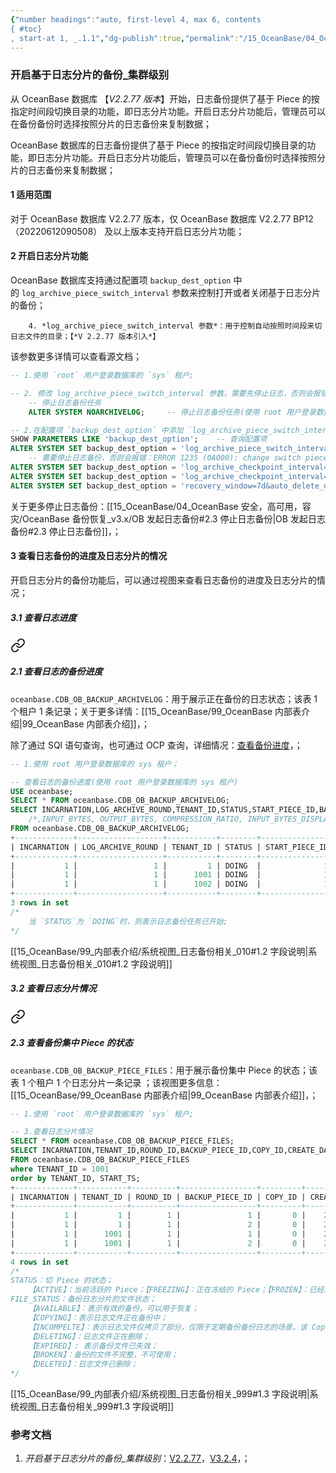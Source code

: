 ```yaml
---
{"number headings":"auto, first-level 4, max 6, contents
{ #toc}
, start-at 1, _.1.1","dg-publish":true,"permalink":"/15_OceanBase/04_OceanBase 安全，高可用，容灾/OceanBase 备份恢复_v3.x/开启基于日志分片的备份_集群级别/","dgPassFrontmatter":true}
---
```



### 开启基于日志分片的备份_集群级别
从 OceanBase 数据库 【*V2.2.77 版本*】开始，日志备份提供了基于 Piece 的按指定时间段切换目录的功能，即日志分片功能。开启日志分片功能后，管理员可以在备份备份时选择按照分片的日志备份来复制数据；

OceanBase 数据库的日志备份提供了基于 Piece 的按指定时间段切换目录的功能，即日志分片功能。开启日志分片功能后，管理员可以在备份备份时选择按照分片的日志备份来复制数据；

#### 1 适用范围
对于 OceanBase 数据库 V2.2.77 版本，仅 OceanBase 数据库 V2.2.77 BP12（20220612090508） 及以上版本支持开启日志分片功能；


#### 2 开启日志分片功能
OceanBase 数据库支持通过配置项 `backup_dest_option` 中的 `log_archive_piece_switch_interval` 参数来控制打开或者关闭基于日志分片的备份；


<div class="transclusion internal-embed is-loaded"><div class="markdown-embed">



		4. *log_archive_piece_switch_interval 参数*：用于控制自动按照时间段来切日志文件的目录；【*V 2.2.77 版本引入*】 

</div></div>


该参数更多详情可以查看源文档；

```sql
-- 1.使用 `root` 用户登录数据库的 `sys` 租户;

-- 2. 修改 log_archive_piece_switch_interval 参数，需要先停止日志，否则会报错；
	-- 停止日志备份任务
	ALTER SYSTEM NOARCHIVELOG;     -- 停止日志备份任务(使用 root 用户登录数据库的 sys 租户) 

-- 2.在配置项 `backup_dest_option` 中添加 `log_archive_piece_switch_interval` 参数值的设置，开启日志分片的备份功能
SHOW PARAMETERS LIKE 'backup_dest_option';    -- 查询配置项
ALTER SYSTEM SET backup_dest_option = 'log_archive_piece_switch_interval=1d';
	-- 需要停止日志备份，否则会报错：ERROR 1235 (0A000): change switch piece mode during log archive running is not supported
ALTER SYSTEM SET backup_dest_option = 'log_archive_checkpoint_interval=2m&log_archive_piece_switch_interval=1d&backup_copies=0';     -- V 2.2.77 版本
ALTER SYSTEM SET backup_dest_option = 'log_archive_checkpoint_interval=2m&log_archive_piece_switch_interval=1d&backup_copies=0';
ALTER SYSTEM SET backup_dest_option = 'recovery_window=7d&auto_delete_obsolete_backup=true&log_archive_piece_switch_interval=1d';
```
关于更多停止日志备份：[[15_OceanBase/04_OceanBase 安全，高可用，容灾/OceanBase 备份恢复_v3.x/OB 发起日志备份#2.3 停止日志备份\|OB 发起日志备份#2.3 停止日志备份]]，；


#### 3 查看日志备份的进度及日志分片的情况
开启日志分片的备份功能后，可以通过视图来查看日志备份的进度及日志分片的情况；
##### 3.1 查看日志进度

<div class="transclusion internal-embed is-loaded"><a class="markdown-embed-link" href="/15-ocean-base/04-ocean-base/ocean-base-v3-x/ocean-base-v2-x-v3-x/#2-1" aria-label="Open link"><svg xmlns="http://www.w3.org/2000/svg" width="24" height="24" viewBox="0 0 24 24" fill="none" stroke="currentColor" stroke-width="2" stroke-linecap="round" stroke-linejoin="round" class="svg-icon lucide-link"><path d="M10 13a5 5 0 0 0 7.54.54l3-3a5 5 0 0 0-7.07-7.07l-1.72 1.71"></path><path d="M14 11a5 5 0 0 0-7.54-.54l-3 3a5 5 0 0 0 7.07 7.07l1.71-1.71"></path></svg></a><div class="markdown-embed">



##### 2.1 查看日志的备份进度
`oceanbase.CDB_OB_BACKUP_ARCHIVELOG`：用于展示正在备份的日志状态；该表 1 个租户 1 条记录；关于更多详情：[[15_OceanBase/99_OceanBase 内部表介绍\|99_OceanBase 内部表介绍]]，；

除了通过 SQl 语句查询，也可通过 OCP 查询，详细情况：[查看备份进度](https://www.oceanbase.com/docs/enterprise-oceanbase-database-cn-10000000000355896)，；

```sql
-- 1.使用 root 用户登录数据库的 sys 租户；

-- 查看日志的备份进度(使用 root 用户登录数据库的 sys 租户)
USE oceanbase;
SELECT * FROM oceanbase.CDB_OB_BACKUP_ARCHIVELOG;
SELECT INCARNATION,LOG_ARCHIVE_ROUND,TENANT_ID,STATUS,START_PIECE_ID,BACKUP_PIECE_ID, MIN_FIRST_TIME, MAX_NEXT_TIME
	/*,INPUT_BYTES, OUTPUT_BYTES, COMPRESSION_RATIO, INPUT_BYTES_DISPLAY, OUTPUT_BYTES_DISPLAY*/
FROM oceanbase.CDB_OB_BACKUP_ARCHIVELOG;
+-------------+-------------------+-----------+--------+----------------+-----------------+----------------------------+----------------------------+-------------+--------------+-------------------+---------------------+----------------------+
| INCARNATION | LOG_ARCHIVE_ROUND | TENANT_ID | STATUS | START_PIECE_ID | BACKUP_PIECE_ID | MIN_FIRST_TIME             | MAX_NEXT_TIME              | INPUT_BYTES | OUTPUT_BYTES | COMPRESSION_RATIO | INPUT_BYTES_DISPLAY | OUTPUT_BYTES_DISPLAY |
+-------------+-------------------+-----------+--------+----------------+-----------------+----------------------------+----------------------------+-------------+--------------+-------------------+---------------------+----------------------+
|           1 |                 1 |         1 | DOING  |              1 |               1 | 2021-07-22 15:18:06.135913 | 2021-07-22 15:18:10.116704 |           0 |            0 |              NULL | 0.00MB              | 0.00MB               |
|           1 |                 1 |      1001 | DOING  |              1 |               1 | 2021-07-22 15:18:06.135913 | 2021-07-22 15:18:10.483601 |           0 |            0 |              NULL | 0.00MB              | 0.00MB               |
|           1 |                 1 |      1002 | DOING  |              1 |               1 | 2021-07-22 15:18:06.135913 | 2021-07-22 15:18:10.116704 |           0 |            0 |              NULL | 0.00MB              | 0.00MB               |
+-------------+-------------------+-----------+--------+----------------+-----------------+----------------------------+----------------------------+-------------+--------------+-------------------+---------------------+----------------------+
3 rows in set
/*
	当 `STATUS`为 `DOING`时，则表示日志备份任务已开始;
*/
```
[[15_OceanBase/99_内部表介绍/系统视图_日志备份相关_010#1.2 字段说明\|系统视图_日志备份相关_010#1.2 字段说明]]



</div></div>



##### 3.2 查看日志分片情况

<div class="transclusion internal-embed is-loaded"><a class="markdown-embed-link" href="/15-ocean-base/04-ocean-base/ocean-base-v3-x/ocean-base-v2-x-v3-x/#2-3-piece" aria-label="Open link"><svg xmlns="http://www.w3.org/2000/svg" width="24" height="24" viewBox="0 0 24 24" fill="none" stroke="currentColor" stroke-width="2" stroke-linecap="round" stroke-linejoin="round" class="svg-icon lucide-link"><path d="M10 13a5 5 0 0 0 7.54.54l3-3a5 5 0 0 0-7.07-7.07l-1.72 1.71"></path><path d="M14 11a5 5 0 0 0-7.54-.54l-3 3a5 5 0 0 0 7.07 7.07l1.71-1.71"></path></svg></a><div class="markdown-embed">



##### 2.3 查看备份集中 Piece 的状态
`oceanbase.CDB_OB_BACKUP_PIECE_FILES`：用于展示备份集中 Piece 的状态；该表 1 个租户 1 个日志分片一条记录 ；该视图更多信息：[[15_OceanBase/99_OceanBase 内部表介绍\|99_OceanBase 内部表介绍]]，；

```sql
-- 1.使用 `root` 用户登录数据库的 `sys` 租户;

-- 3.查看日志分片情况
SELECT * FROM oceanbase.CDB_OB_BACKUP_PIECE_FILES;
SELECT INCARNATION,TENANT_ID,ROUND_ID,BACKUP_PIECE_ID,COPY_ID,CREATE_DATE,START_TS,CHECKPOINT_TS,MAX_TS,STATUS,FILE_STATUS,COMPATIBLE,START_PIECE_ID
FROM oceanbase.CDB_OB_BACKUP_PIECE_FILES
where TENANT_ID = 1001
order by TENANT_ID, START_TS;
+-------------+-----------+----------+-----------------+---------+-------------+----------------------------+----------------------------+----------------------------+--------+-------------+------------+----------------+
| INCARNATION | TENANT_ID | ROUND_ID | BACKUP_PIECE_ID | COPY_ID | CREATE_DATE | START_TS                   | CHECKPOINT_TS              | MAX_TS                     | STATUS | FILE_STATUS | COMPATIBLE | START_PIECE_ID |
+-------------+-----------+----------+-----------------+---------+-------------+----------------------------+----------------------------+----------------------------+--------+-------------+------------+----------------+
|           1 |         1 |        1 |               1 |       0 |    20210430 | 2021-04-30 00:00:28.197301 | 2021-04-30 00:59:49.402568 | 2021-04-30 01:02:32.336195 | FROZEN | AVAILABLE   |          1 |              1 |
|           1 |         1 |        1 |               2 |       0 |    20210430 | 2021-04-30 01:02:32.336195 | 2021-04-30 02:01:38.260158 | 2021-04-30 02:04:10.990039 | ACTIVE | AVAILABLE   |          1 |              1 |
|           1 |      1001 |        1 |               1 |       0 |    20210430 | 2021-04-30 00:00:28.197301 | 2021-04-30 01:00:00.733364 | 2021-04-30 01:02:32.166782 | FROZEN | AVAILABLE   |          1 |              1 |
|           1 |      1001 |        1 |               2 |       0 |    20210430 | 2021-04-30 01:02:32.166782 | 2021-04-30 02:01:38.260158 | 2021-04-30 02:04:09.731651 | ACTIVE | AVAILABLE   |          1 |              1 |
+-------------+-----------+----------+-----------------+---------+-------------+----------------------------+----------------------------+----------------------------+--------+-------------+------------+----------------+
4 rows in set
/*
STATUS：切 Piece 的状态；
	【ACTIVE】：当前活跃的 Piece；【FREEZING】：正在冻结的 Piece；【FROZEN】：已经冻结的 Piece，此状态后，该 Piece 的状态不会再修改了；
FILE_STATUS：备份日志分片的文件状态；
	【AVAILABLE】：表示有效的备份，可以用于恢复；
	【COPYING】：表示日志文件正在备份中；
	【INCOMPELTE】：表示日志文件仅拷贝了部分，仅限于定期备份备份日志的场景。该 Copy 的 checkpoint_ts 比原备份的 checkpoint ts 小，可以用于 checkpoint_ts 之前的恢复；
	【DELETING】：日志文件正在删除；
	【EXPIRED】: 表示备份文件已失效；
	【BROKEN】：备份的文件不完整，不可使用；
	【DELETED】：日志文件已删除；
*/
```
[[15_OceanBase/99_内部表介绍/系统视图_日志备份相关_999#1.3 字段说明\|系统视图_日志备份相关_999#1.3 字段说明]]



</div></div>


### 参考文档
1. *开启基于日志分片的备份_集群级别*：[V2.2.77](https://www.oceanbase.com/docs/enterprise-oceanbase-database-cn-10000000000377194)，[V3.2.4](https://www.oceanbase.com/docs/enterprise-oceanbase-database-cn-10000000000946190)，；


